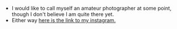 - I would like to call myself an amateur photographer at some point, though I don't believe I am quite there yet. 
- Either way [here is the link to my instagram.](https://www.instagram.com/photos.from.nate/)
